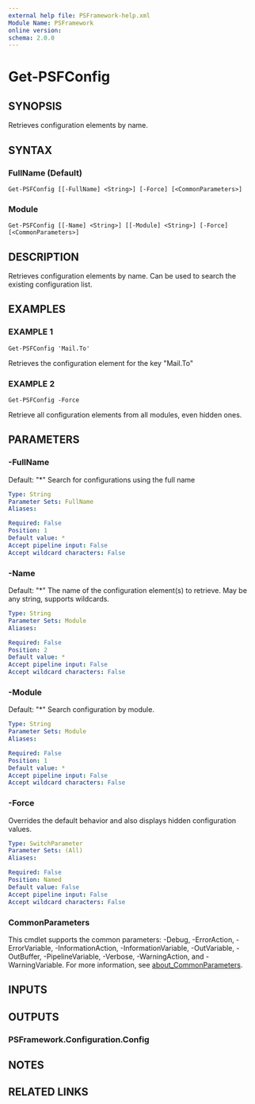 ```yaml
---
external help file: PSFramework-help.xml
Module Name: PSFramework
online version:
schema: 2.0.0
---
```


# Get-PSFConfig

## SYNOPSIS
Retrieves configuration elements by name.

## SYNTAX

### FullName (Default)
```
Get-PSFConfig [[-FullName] <String>] [-Force] [<CommonParameters>]
```

### Module
```
Get-PSFConfig [[-Name] <String>] [[-Module] <String>] [-Force] [<CommonParameters>]
```

## DESCRIPTION
Retrieves configuration elements by name.
Can be used to search the existing configuration list.

## EXAMPLES

### EXAMPLE 1
```
Get-PSFConfig 'Mail.To'
```

Retrieves the configuration element for the key "Mail.To"

### EXAMPLE 2
```
Get-PSFConfig -Force
```

Retrieve all configuration elements from all modules, even hidden ones.

## PARAMETERS

### -FullName
Default: "*"
Search for configurations using the full name

```yaml
Type: String
Parameter Sets: FullName
Aliases:

Required: False
Position: 1
Default value: *
Accept pipeline input: False
Accept wildcard characters: False
```

### -Name
Default: "*"
The name of the configuration element(s) to retrieve.
May be any string, supports wildcards.

```yaml
Type: String
Parameter Sets: Module
Aliases:

Required: False
Position: 2
Default value: *
Accept pipeline input: False
Accept wildcard characters: False
```

### -Module
Default: "*"
Search configuration by module.

```yaml
Type: String
Parameter Sets: Module
Aliases:

Required: False
Position: 1
Default value: *
Accept pipeline input: False
Accept wildcard characters: False
```

### -Force
Overrides the default behavior and also displays hidden configuration values.

```yaml
Type: SwitchParameter
Parameter Sets: (All)
Aliases:

Required: False
Position: Named
Default value: False
Accept pipeline input: False
Accept wildcard characters: False
```

### CommonParameters
This cmdlet supports the common parameters: -Debug, -ErrorAction, -ErrorVariable, -InformationAction, -InformationVariable, -OutVariable, -OutBuffer, -PipelineVariable, -Verbose, -WarningAction, and -WarningVariable. For more information, see [about_CommonParameters](http://go.microsoft.com/fwlink/?LinkID=113216).

## INPUTS

## OUTPUTS

### PSFramework.Configuration.Config
## NOTES

## RELATED LINKS
